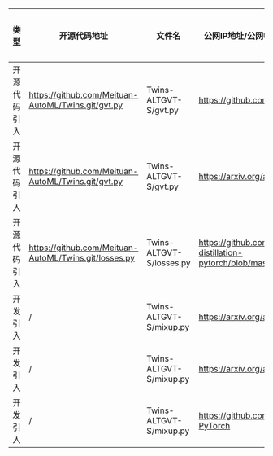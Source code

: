 | 类型     | 开源代码地址                                                                                                                           | 文件名                                                | 公网IP地址/公网URL地址/域名/邮箱地址 | 用途说明   |
|--------|----------------------------------------------------------------------------------------------------------------------------------|----------------------------------------------------|-----------------------|--------|
| 开源代码引入 | https://github.com/Meituan-AutoML/Twins.git/gvt.py | Twins-ALTGVT-S/gvt.py | https://github.com/whai362/PVT.git | 源码实现 |
| 开源代码引入 | https://github.com/Meituan-AutoML/Twins.git/gvt.py | Twins-ALTGVT-S/gvt.py | https://arxiv.org/abs/2102.10882 | 论文地址 |
| 开源代码引入 | https://github.com/Meituan-AutoML/Twins.git/losses.py | Twins-ALTGVT-S/losses.py | https://github.com/peterliht/knowledge-distillation-pytorch/blob/master/model/net.py#L100 | 源码实现 |
| 开发引入 | / | Twins-ALTGVT-S/mixup.py | https://arxiv.org/abs/1905.04899 | 论文地址 |
| 开发引入 | / | Twins-ALTGVT-S/mixup.py | https://arxiv.org/abs/1710.09412 | 论文地址 |
| 开发引入 | / | Twins-ALTGVT-S/mixup.py | https://github.com/clovaai/CutMix-PyTorch | 源码实现 |
